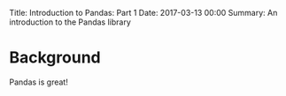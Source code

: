 Title: Introduction to Pandas: Part 1
Date: 2017-03-13 00:00
Summary: An introduction to the Pandas library

# Background

Pandas is great!